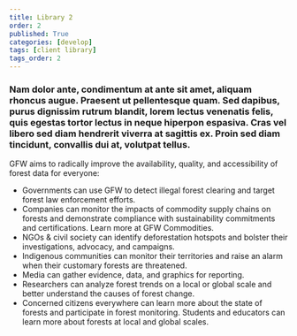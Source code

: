 ```yaml
---
title: Library 2
order: 2
published: True
categories: [develop]
tags: [client library]
tags_order: 2
---
```

<h3>Nam dolor ante, condimentum at ante sit amet, aliquam rhoncus augue. Praesent ut pellentesque quam. Sed dapibus, purus dignissim rutrum blandit, lorem lectus venenatis felis, quis egestas tortor lectus in neque hiperpon espasiva.  Cras vel libero sed diam hendrerit viverra at sagittis ex. Proin sed diam tincidunt, convallis dui at, volutpat tellus.</h3>
<p>GFW aims to radically improve the availability, quality, and accessibility of forest data for everyone:</p>
<ul>
  <li>Governments can use GFW to detect illegal forest clearing and target forest law enforcement efforts.</li>
  <li>Companies can monitor the impacts of commodity supply chains on forests and demonstrate compliance with sustainability commitments and certifications. Learn more at GFW Commodities.</li>
  <li>NGOs & civil society can identify deforestation hotspots and bolster their investigations, advocacy, and campaigns.</li>
  <li>Indigenous communities can monitor their territories and raise an alarm when their customary forests are threatened.</li>
  <li>Media can gather evidence, data, and graphics for reporting.</li>
  <li>Researchers can analyze forest trends on a local or global scale and better understand the causes of forest change.</li>
  <li>Concerned citizens everywhere can learn more about the state of forests and participate in forest monitoring. Students and educators can learn more about forests at local and global scales.</li>
</ul>
